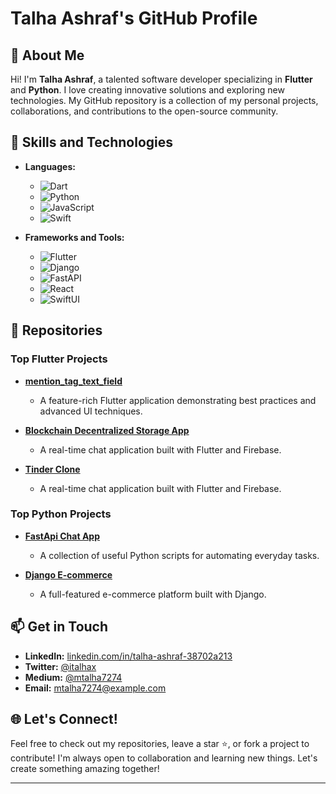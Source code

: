 # Talha Ashraf's GitHub Profile

## 🌟 About Me

Hi! I'm **Talha Ashraf**, a talented software developer specializing in **Flutter** and **Python**. I love creating innovative solutions and exploring new technologies. My GitHub repository is a collection of my personal projects, collaborations, and contributions to the open-source community.

## 🚀 Skills and Technologies

- **Languages:**
  - ![Dart](https://img.shields.io/badge/Dart-0175C2?style=for-the-badge&logo=dart&logoColor=white)
  - ![Python](https://img.shields.io/badge/Python-3776AB?style=for-the-badge&logo=python&logoColor=white)
  - ![JavaScript](https://img.shields.io/badge/JavaScript-F7DF1E?style=for-the-badge&logo=javascript&logoColor=white)
  - ![Swift](https://img.shields.io/badge/Swift-FA7343?style=for-the-badge&logo=swift&logoColor=white)

- **Frameworks and Tools:**
  - ![Flutter](https://img.shields.io/badge/Flutter-02569B?style=for-the-badge&logo=flutter&logoColor=white)
  - ![Django](https://img.shields.io/badge/Django-092E20?style=for-the-badge&logo=django&logoColor=white)
  - ![FastAPI](https://img.shields.io/badge/FastAPI-009688?style=for-the-badge&logo=fastapi&logoColor=white)
  - ![React](https://img.shields.io/badge/React-61DAFB?style=for-the-badge&logo=react&logoColor=white)
  - ![SwiftUI](https://img.shields.io/badge/SwiftUI-007AFF?style=for-the-badge&logo=swift&logoColor=white)


## 📂 Repositories

### Top Flutter Projects
- **[mention_tag_text_field](https://github.com/iWOLFSTEIN/mention_tag_text_field)**
  - A feature-rich Flutter application demonstrating best practices and advanced UI techniques.

- **[Blockchain Decentralized Storage App](https://github.com/iWOLFSTEIN/Blockchain-Decentralized-Storage-App-Flutter)**
  - A real-time chat application built with Flutter and Firebase.
 
- **[Tinder Clone](https://github.com/iWOLFSTEIN/Tinder-Clone-Flutter)**
  - A real-time chat application built with Flutter and Firebase.

### Top Python Projects
- **[FastApi Chat App](https://github.com/iWOLFSTEIN/Chat-App-FastApi-Python)**
  - A collection of useful Python scripts for automating everyday tasks.

- **[Django E-commerce](https://github.com/iWOLFSTEIN/E-Commerce-Django-Python)**
  - A full-featured e-commerce platform built with Django.

## 📫 Get in Touch

- **LinkedIn:** [linkedin.com/in/talha-ashraf-38702a213](https://www.linkedin.com/in/talha-ashraf-38702a213/)
- **Twitter:** [@italhax](https://x.com/italhax)
- **Medium:** [@mtalha7274](https://medium.com/@mtalha7274)
- **Email:** mtalha7274@example.com

## 🌐 Let's Connect!

Feel free to check out my repositories, leave a star ⭐, or fork a project to contribute! I'm always open to collaboration and learning new things. Let's create something amazing together!

---
